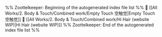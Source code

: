 %% Zoottelkeeper: Beginning of the autogenerated index file list  %%
📄 [[All Works/2. Body & Touch/Combined work/Empty Touch 空触觉|Empty Touch 空触觉]]
📄 [[All Works/2. Body & Touch/Combined work/Hi Hair (website WIP)|Hi Hair (website WIP)]]
%% Zoottelkeeper: End of the autogenerated index file list  %%
